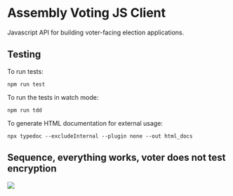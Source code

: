 # Assembly Voting JS Client

Javascript API for building voter-facing election applications.

## Testing

To run tests:

```
npm run test
````

To run the tests in watch mode:

```
npm run tdd
```

To generate HTML documentation for external usage:

```
npx typedoc --excludeInternal --plugin none --out html_docs
```

## Sequence, everything works, voter does not test encryption

[![](https://mermaid.ink/img/eyJjb2RlIjoic2VxdWVuY2VEaWFncmFtXG5cbmF1dG9udW1iZXJcblxucGFydGljaXBhbnQgaW5ib3ggYXMgRW1haWwgPGJyPiBpbmJveFxucGFydGljaXBhbnQgdm90ZXIgYXMgVm90ZXJcbnBhcnRpY2lwYW50IGFwcCBhcyBBQkMgYXBwXG5wYXJ0aWNpcGFudCBhdiBhcyBBViBsaWJyYXJ5XG5cbmFwcCAtPj4gdm90ZXI6IGFza3MgZm9yIGJhbGxvdCByZXR1cm4gbWV0aG9kXG52b3RlciAtPj4gYXBwOiBkaWdpdGFsXG5hcHAgLT4-KyBhdjogbmV3IEFWQ2xpZW50KHVybClcbmF2IC0-Pi0gYXBwOiBjbGllbnRcbmFwcCAtPj4rIGF2OiBjbGllbnQuZ2V0QXV0aG9yaXphdGlvbk1ldGhvZCgpXG5hdiAtPj4tIGFwcDogJ2Vuc3VyZUF1dGhvcml6YXRpb24nXG5hcHAgLT4-KyBhdjogY2xpZW50LmVuc3VyZUF1dGhvcml6YXRpb24oUElJKVxuYXYgLT4-LSBhcHA6ICdVbmF1dGhvcml6ZWQnXG5hcHAgLT4-KyBhdjogY2xpZW50LmdldE51bWJlck9mT1RQcygpXG5hdiAtPj4tIGFwcDogTlxuYXBwIC0-PiB2b3RlcjogZW50ZXIgTiBPVFAocykgeW91IHJlY2V2ZWlkIGluIGVtYWlsXG52b3RlciAtPj4gaW5ib3g6IGNoZWNrIGZvciBPVFBzXG5pbmJveCAtPj4gdm90ZXI6IE9UUHNcbnZvdGVyIC0-PiBhcHA6IEVudGVycyBOIE9UUHNcbmFwcCAtPj4rIGF2OiBjbGllbnQuZmluYWxpemVBdXRob3JpemF0aW9uKE9UUHMpXG5hdiAtPj4tIGFwcDogJ1N1Y2Nlc3MnXG5hcHAgLT4-KyBhdjogY2xpZW50LmVuY3J5cHRCYWxsb3QoQ1ZSKVxuYXYgLT4-LSBhcHA6IGZpbmdlcnByaW50XG5hcHAgLT4-IHZvdGVyOiB0ZXN0IGVuY3J5cHRpb24gKGZpbmdlcnByaW50KT9cbnZvdGVyIC0-PiBhcHA6IG5vXG5hcHAgLT4-KyBhdjogY2xpZW50LnN1Ym1pdEVuY3J5cHRlZEJhbGxvdChhZmZpZGF2aXQpXG5hdiAtPj4tIGFwcDogcmVjZWlwdFxuYXBwIC0-PiB2b3RlcjogcmVjZWlwdCIsIm1lcm1haWQiOnsidGhlbWUiOiJkZWZhdWx0In0sInVwZGF0ZUVkaXRvciI6ZmFsc2UsImF1dG9TeW5jIjp0cnVlLCJ1cGRhdGVEaWFncmFtIjpmYWxzZX0)](http://localhost:8000/edit##eyJjb2RlIjoic2VxdWVuY2VEaWFncmFtXG5cbmF1dG9udW1iZXJcblxuXG5wYXJ0aWNpcGFudCBpbmJveCBhcyBFbWFpbCA8YnI-IGluYm94XG5wYXJ0aWNpcGFudCB2b3RlciBhcyBWb3RlclxucGFydGljaXBhbnQgYXBwIGFzIEFCQyBhcHBcbnBhcnRpY2lwYW50IGF2IGFzIEFWIGxpYnJhcnlcblxuYXBwIC0-PiB2b3RlcjogYXNrcyBmb3IgYmFsbG90IHJldHVybiBtZXRob2RcbnZvdGVyIC0-PiBhcHA6IGRpZ2l0YWxcbmFwcCAtPj4rIGF2OiBuZXcgQVZDbGllbnQodXJsKVxuYXYgLT4-LSBhcHA6IGNsaWVudFxuYXBwIC0-PisgYXY6IGNsaWVudC5nZXRBdXRob3JpemF0aW9uTWV0aG9kKClcbmF2IC0-Pi0gYXBwOiAnZW5zdXJlQXV0aG9yaXphdGlvbidcbmFwcCAtPj4rIGF2OiBjbGllbnQuZW5zdXJlQXV0aG9yaXphdGlvbihQSUkpXG5hdiAtPj4tIGFwcDogJ1VuYXV0aG9yaXplZCdcbmFwcCAtPj4rIGF2OiBjbGllbnQuZ2V0TnVtYmVyT2ZPVFBzKClcbmF2IC0-Pi0gYXBwOiBOXG5hcHAgLT4-IHZvdGVyOiBlbnRlciBOIE9UUChzKSB5b3UgcmVjZXZlaWQgaW4gZW1haWxcbnZvdGVyIC0-PiBpbmJveDogY2hlY2sgZm9yIE9UUHNcbmluYm94IC0-PiB2b3RlcjogT1RQc1xudm90ZXIgLT4-IGFwcDogRW50ZXJzIE4gT1RQc1xuYXBwIC0-PisgYXY6IGNsaWVudC5maW5hbGl6ZUF1dGhvcml6YXRpb24oT1RQcylcbmF2IC0-Pi0gYXBwOiAnU3VjY2VzcydcbmFwcCAtPj4rIGF2OiBjbGllbnQuZW5jcnlwdEJhbGxvdChDVlIpXG5hdiAtPj4tIGFwcDogZmluZ2VycHJpbnRcbmFwcCAtPj4gdm90ZXI6IHRlc3QgZW5jcnlwdGlvbiAoZmluZ2VycHJpbnQpP1xudm90ZXIgLT4-IGFwcDogbm9cbmFwcCAtPj4rIGF2OiBjbGllbnQuc3VibWl0RW5jcnlwdGVkQmFsbG90KGFmZmlkYXZpdClcbmF2IC0-Pi0gYXBwOiByZWNlaXB0XG5hcHAgLT4-IHZvdGVyOiByZWNlaXB0IiwibWVybWFpZCI6IntcbiAgXCJ0aGVtZVwiOiBcImRlZmF1bHRcIlxufSIsInVwZGF0ZUVkaXRvciI6ZmFsc2UsImF1dG9TeW5jIjp0cnVlLCJ1cGRhdGVEaWFncmFtIjpmYWxzZX0)
